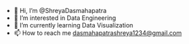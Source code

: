 - 👋 Hi, I’m @ShreyaDasmahapatra
- 👀 I’m interested in  Data Engineering
- 🌱 I’m currently learning Data Visualization
- 📫 How to reach me  dasmahapatrashreya1234@gmail.com

<!---
ShreyaDasmahapatra/ShreyaDasmahapatra is a ✨ special ✨ repository because its `README.md` (this file) appears on your GitHub profile.
You can click the Preview link to take a look at your changes.
--->
